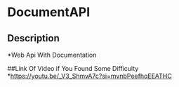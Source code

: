 # DocumentAPI
## Description
*Web Api With Documentation

##Link Of Video if You Found Some Difficulty
*https://youtu.be/_V3_ShmvA7c?si=mvnbPeefhqEEATHC
